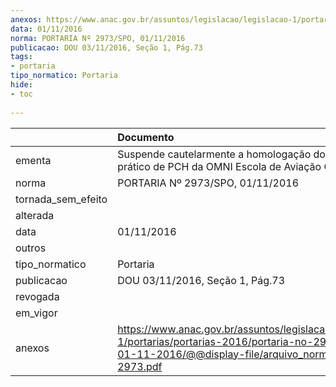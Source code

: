 ```yaml
---
anexos: https://www.anac.gov.br/assuntos/legislacao/legislacao-1/portarias/portarias-2016/portaria-no-2973-spo-01-11-2016/@@display-file/arquivo_norma/PA2016-2973.pdf
data: 01/11/2016
norma: PORTARIA Nº 2973/SPO, 01/11/2016
publicacao: DOU 03/11/2016, Seção 1, Pág.73
tags:
- portaria
tipo_normatico: Portaria
hide: 
- toc 
 
---
```


|                    | Documento                                                                                                                                                      |
|:-------------------|:---------------------------------------------------------------------------------------------------------------------------------------------------------------|
| ementa             | Suspende cautelarmente a homologação do curso prático de PCH da OMNI Escola de Aviação Civil.                                                                  |
| norma              | PORTARIA Nº 2973/SPO, 01/11/2016                                                                                                                               |
| tornada_sem_efeito |                                                                                                                                                                |
| alterada           |                                                                                                                                                                |
| data               | 01/11/2016                                                                                                                                                     |
| outros             |                                                                                                                                                                |
| tipo_normatico     | Portaria                                                                                                                                                       |
| publicacao         | DOU 03/11/2016, Seção 1, Pág.73                                                                                                                                |
| revogada           |                                                                                                                                                                |
| em_vigor           |                                                                                                                                                                |
| anexos             | https://www.anac.gov.br/assuntos/legislacao/legislacao-1/portarias/portarias-2016/portaria-no-2973-spo-01-11-2016/@@display-file/arquivo_norma/PA2016-2973.pdf |